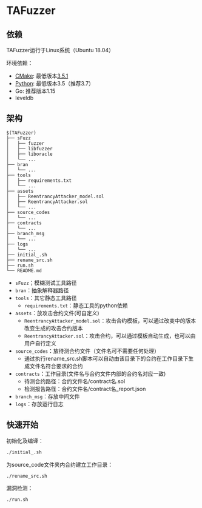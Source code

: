 # TAFuzzer

## 依赖

TAFuzzer运行于Linux系统（Ubuntu 18.04）

环境依赖：

* [CMake](https://cmake.org/download/): 最低版本[3.5.1](sFuzz/CMakeLists.txt#L5)
* [Python](https://www.python.org/downloads/): 最低版本3.5（推荐3.7）
* Go: 推荐版本1.15
* leveldb

## 架构

```shell
$(TAFuzzer)
├── sFuzz
│   ├── fuzzer
│   ├── libfuzzer
│   ├── liboracle
│   └── ...
├── bran
│   └── ...
├── tools
│   ├── requirements.txt
│   └── ...
├── assets
│   ├── ReentrancyAttacker_model.sol
│   ├── ReentrancyAttacker.sol
│   └── ...
├── source_codes
│   └── ...
├── contracts
│   └── ...
├── branch_msg
│   └── ...
├── logs
│   └── ...
├── initial_.sh
├── rename_src.sh
├── run.sh
└── README.md
```

* `sFuzz`；模糊测试工具路径
* `bran`：抽象解释器路径
* `tools`：其它静态工具路径
  * `requirements.txt`：静态工具的python依赖
* `assets`：放攻击合约文件(可自定义)
  * `ReentrancyAttacker_model.sol`：攻击合约模板，可以通过改变中的版本改变生成的攻击合约版本
  * `ReentrancyAttacker.sol`：攻击合约，可以通过模板自动生成，也可以由用户自行定义
* `source_codes`：放待测合约文件（文件名可不需要任何处理）
  * 通过执行rename_src.sh脚本可以自动由该目录下的合约在工作目录下生成文件名符合要求的合约
* `contracts`：工作目录(文件名与合约文件内部的合约名对应一致)
  * 待测合约路径：合约文件名/contract名.sol
  * 检测报告路径：合约文件名/contract名_report.json
* `branch_msg`：存放中间文件
* `logs`：存放运行日志

## 快速开始

初始化及编译：

```bash
./initial_.sh
```

为source_code文件夹内合约建立工作目录：

```bash
./rename_src.sh
```

漏洞检测：

```bash
./run.sh
```


